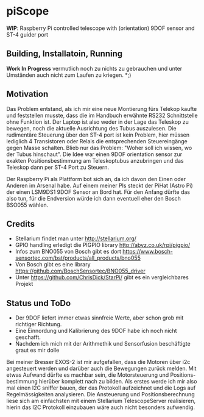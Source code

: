 # piScope
**WIP**: Raspberry Pi controlled telescope with (orientation) 9DOF sensor and ST-4 guider port

## Building, Installatoin, Running
**Work In Progress** vermutlich noch zu nichts zu gebrauchen und unter Umständen auch nicht zum Laufen
zu kriegen. *;)

## Motivation
Das Problem entstand, als ich mir eine neue Montierung fürs Telekop kaufte und feststellen musste, dass
die im Handbuch erwähnte RS232 Schnittstelle ohne Funktion ist. Der Laptop ist also weder in der Lage
das Teleskop zu bewegen, noch die aktuelle Ausrichtung des Tubus auszulesen. Die rudimentäre Steuerung
über den ST-4 port ist kein Problem, hier müssen lediglich 4 Transistoren oder Relais die entsprechenden
Steuereingänge gegen Masse schalten. Blieb nur das Problem: "Woher soll ich wissen, wo der Tubus hinschaut".
Die Idee war einen 9DOF orientation sensor zur exakten Positionsbestimmung am Teleskoptubus anzubringen
und das Teleskop dann per ST-4 Port zu Steuern.

Der Raspberry Pi als Plattform bot sich an, da ich davon den Einen oder Anderen im Arsenal habe. Auf einem
meiner PIs steckt der PiHat (Astro Pi) der einen LSM9DS1 9DOF Sensor an Bord hat. Für den Anfang dürfte das
also tun, für die Endversion würde ich dann eventuell eher den Bosch BSO055 wählen.

## Credits
* Stellarium findet man unter http://stellarium.org/
* GPIO handling erledigt die PIGPIO library http://abyz.co.uk/rpi/pigpio/
* Infos zum BNO055 von Bosch gibt es dort https://www.bosch-sensortec.com/bst/products/all_products/bno055
* Von Bosch gibt es eine library https://github.com/BoschSensortec/BNO055_driver
* Unter https://github.com/ChrisDick/StarPi/ gibt es ein vergleichbares Projekt

## Status und ToDo
* Der 9DOF liefert immer etwas sinnfreie Werte, aber schon grob mit richtiger Richtung.
* Eine Einnordung und Kalibrierung des 9DOF habe ich noch nicht geschafft.
* Nachdem ich mich mit der Arithmethik und Sensorfusion beschäftigte graut es mir dolle

Bei meiner Bresser EXOS-2 ist mir aufgefallen, dass die Motoren über i2c angesteuert werden und darüber auch
die Bewegungen zurück melden. Mit etwas Aufwand dürfte es machbar sein, die Motorsteuerung und Positions-
bestimmung hierüber komplett nach zu bilden. Als erstes werde ich mir also mal einen I2C sniffer bauen, der
das Protokoll aufzeichnet und die Logs auf Regelmässigkeiten analysieren. Die Ansteuerung und Positionsberechnung
liese sich am einfachsten mit einem Stellarium TelescopeServer realisieren, hierin das I2C Protokoll einzubauen
wäre auch nicht besonders aufwendig.
